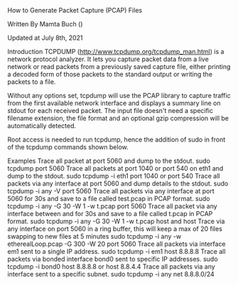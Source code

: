 How to Generate Packet Capture (PCAP) Files

Written By Mamta Buch ()

Updated at July 8th, 2021

Introduction
TCPDUMP (http://www.tcpdump.org/tcpdump_man.html) is a network protocol analyzer. It lets you capture packet data from a live network or read packets from a previously saved capture file, either printing a decoded form of those packets to the standard output or writing the packets to a file.

Without any options set, tcpdump will use the PCAP library to capture traffic from the first available network interface and displays a summary line on stdout for each received packet. The input file doesn't need a specific filename extension, the file format and an optional gzip compression will be automatically detected. 

Root access is needed to run tcpdump, hence the addition of sudo in front of the tcpdump commands shown below.

Examples
Trace all packet at port 5060 and dump to the stdout.
sudo tcpdump port 5060
Trace all packets at port 1040 or port 540 on eth1 and dump to the stdout.
sudo tcpdump -i eth1 port 1040 or port 540
Trace all packets via any interface at port 5060 and dump details to the stdout.
sudo tcpdump -i any -V port 5060
Trace all packets via any interface at port 5060 for 30s and save to a file called test.pcap in PCAP format.
sudo tcpdump -i any -G 30 -W 1 -w t.pcap port 5060
Trace all packet via any interface between <host A> and <host B> for 30s and save to a file called t.pcap in PCAP format.
sudo tcpdump -i any -G 30 -W 1 -w t.pcap host <host A> and host <host B>
Trace via any interface on port 5060 in a ring buffer, this will keep a max of 20 files swapping to new files at 5 minutes
sudo tcpdump -i any -w etherealLoop.pcap -G 300 -W 20  port 5060 
Trace all packets via interface em1 sent to a single IP address.
sudo tcpdump -i em1 host 8.8.8.8
Trace all packets via bonded interface bond0 sent to specific IP addresses.
sudo tcpdump -i bond0 host 8.8.8.8 or host 8.8.4.4
Trace all packets via any interface sent to a specific subnet.
sudo tcpdump -i any net 8.8.8.0/24

